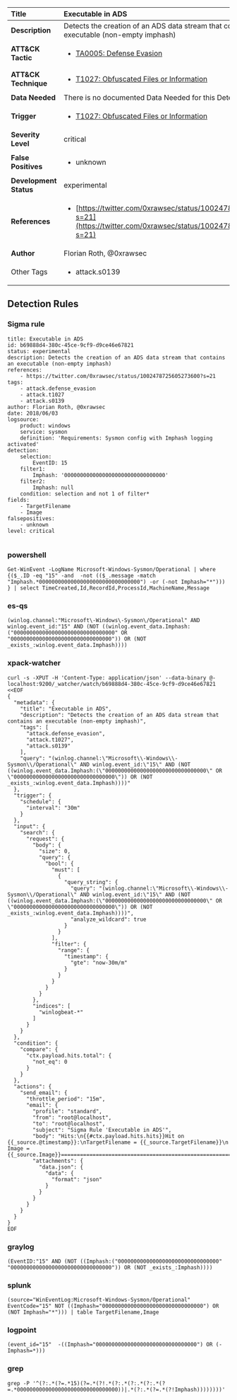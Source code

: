| Title                    | Executable in ADS       |
|:-------------------------|:------------------|
| **Description**          | Detects the creation of an ADS data stream that contains an executable (non-empty imphash) |
| **ATT&amp;CK Tactic**    |  <ul><li>[TA0005: Defense Evasion](https://attack.mitre.org/tactics/TA0005)</li></ul>  |
| **ATT&amp;CK Technique** | <ul><li>[T1027: Obfuscated Files or Information](https://attack.mitre.org/techniques/T1027)</li></ul>  |
| **Data Needed**          |  There is no documented Data Needed for this Detection Rule yet  |
| **Trigger**              | <ul><li>[T1027: Obfuscated Files or Information](../Triggers/T1027.md)</li></ul>  |
| **Severity Level**       | critical |
| **False Positives**      | <ul><li>unknown</li></ul>  |
| **Development Status**   | experimental |
| **References**           | <ul><li>[https://twitter.com/0xrawsec/status/1002478725605273600?s=21](https://twitter.com/0xrawsec/status/1002478725605273600?s=21)</li></ul>  |
| **Author**               | Florian Roth, @0xrawsec |
| Other Tags           | <ul><li>attack.s0139</li></ul> | 

## Detection Rules

### Sigma rule

```
title: Executable in ADS
id: b69888d4-380c-45ce-9cf9-d9ce46e67821
status: experimental
description: Detects the creation of an ADS data stream that contains an executable (non-empty imphash)
references:
    - https://twitter.com/0xrawsec/status/1002478725605273600?s=21
tags:
    - attack.defense_evasion
    - attack.t1027
    - attack.s0139
author: Florian Roth, @0xrawsec
date: 2018/06/03
logsource:
    product: windows
    service: sysmon
    definition: 'Requirements: Sysmon config with Imphash logging activated'
detection:
    selection:
        EventID: 15
    filter1:
        Imphash: '00000000000000000000000000000000'
    filter2:
        Imphash: null
    condition: selection and not 1 of filter*
fields:
    - TargetFilename
    - Image
falsepositives:
    - unknown
level: critical


```





### powershell
    
```
Get-WinEvent -LogName Microsoft-Windows-Sysmon/Operational | where {($_.ID -eq "15" -and  -not (($_.message -match "Imphash.*00000000000000000000000000000000") -or (-not Imphash="*"))) } | select TimeCreated,Id,RecordId,ProcessId,MachineName,Message
```


### es-qs
    
```
(winlog.channel:"Microsoft\-Windows\-Sysmon\/Operational" AND winlog.event_id:"15" AND (NOT ((winlog.event_data.Imphash:("00000000000000000000000000000000" OR "00000000000000000000000000000000")) OR (NOT _exists_:winlog.event_data.Imphash))))
```


### xpack-watcher
    
```
curl -s -XPUT -H 'Content-Type: application/json' --data-binary @- localhost:9200/_watcher/watch/b69888d4-380c-45ce-9cf9-d9ce46e67821 <<EOF
{
  "metadata": {
    "title": "Executable in ADS",
    "description": "Detects the creation of an ADS data stream that contains an executable (non-empty imphash)",
    "tags": [
      "attack.defense_evasion",
      "attack.t1027",
      "attack.s0139"
    ],
    "query": "(winlog.channel:\"Microsoft\\-Windows\\-Sysmon\\/Operational\" AND winlog.event_id:\"15\" AND (NOT ((winlog.event_data.Imphash:(\"00000000000000000000000000000000\" OR \"00000000000000000000000000000000\")) OR (NOT _exists_:winlog.event_data.Imphash))))"
  },
  "trigger": {
    "schedule": {
      "interval": "30m"
    }
  },
  "input": {
    "search": {
      "request": {
        "body": {
          "size": 0,
          "query": {
            "bool": {
              "must": [
                {
                  "query_string": {
                    "query": "(winlog.channel:\"Microsoft\\-Windows\\-Sysmon\\/Operational\" AND winlog.event_id:\"15\" AND (NOT ((winlog.event_data.Imphash:(\"00000000000000000000000000000000\" OR \"00000000000000000000000000000000\")) OR (NOT _exists_:winlog.event_data.Imphash))))",
                    "analyze_wildcard": true
                  }
                }
              ],
              "filter": {
                "range": {
                  "timestamp": {
                    "gte": "now-30m/m"
                  }
                }
              }
            }
          }
        },
        "indices": [
          "winlogbeat-*"
        ]
      }
    }
  },
  "condition": {
    "compare": {
      "ctx.payload.hits.total": {
        "not_eq": 0
      }
    }
  },
  "actions": {
    "send_email": {
      "throttle_period": "15m",
      "email": {
        "profile": "standard",
        "from": "root@localhost",
        "to": "root@localhost",
        "subject": "Sigma Rule 'Executable in ADS'",
        "body": "Hits:\n{{#ctx.payload.hits.hits}}Hit on {{_source.@timestamp}}:\nTargetFilename = {{_source.TargetFilename}}\n         Image = {{_source.Image}}================================================================================\n{{/ctx.payload.hits.hits}}",
        "attachments": {
          "data.json": {
            "data": {
              "format": "json"
            }
          }
        }
      }
    }
  }
}
EOF

```


### graylog
    
```
(EventID:"15" AND (NOT ((Imphash:("00000000000000000000000000000000" "00000000000000000000000000000000")) OR (NOT _exists_:Imphash))))
```


### splunk
    
```
(source="WinEventLog:Microsoft-Windows-Sysmon/Operational" EventCode="15" NOT ((Imphash="00000000000000000000000000000000") OR (NOT Imphash="*"))) | table TargetFilename,Image
```


### logpoint
    
```
(event_id="15"  -((Imphash="00000000000000000000000000000000") OR (-Imphash=*)))
```


### grep
    
```
grep -P '^(?:.*(?=.*15)(?=.*(?!.*(?:.*(?:.*(?:.*(?=.*00000000000000000000000000000000))|.*(?:.*(?=.*(?!Imphash))))))))'
```



